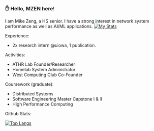 ### ✋ Hello, MZEN here!

I am Mike Zeng, a HS senior. I have a strong interest in network system performance as well as AI/ML applications.
[![My Stats](https://github-readme-stats.vercel.app/api?username=mzen17&theme=tokyonight)](https://github.com/anuraghazra/github-readme-stats)

Experience:
- 2x research intern @uiowa, 1 publication.

Activities:
- ATHR Lab Founder/Researcher
- Homelab System Administrator
- West Computing Club Co-Founder

Coursework (graduate):
- Distributed Systems
- Software Engineering Master Capstone I & II
- High Performance Computing

Github Stats:

[![Top Langs](https://github-readme-stats.vercel.app/api/top-langs/?username=mzen17&theme=tokyonight)](https://github.com/anuraghazra/github-readme-stats)
